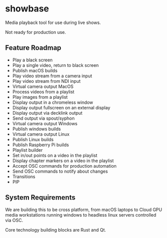 # showbase

Media playback tool for use during live shows.

Not ready for production use.

## Feature Roadmap

* Play a black screen
* Play a single video, return to black screen
* Publish macOS builds
* Play video stream from a camera input
* Play video stream from NDI input
* Virtual camera output MacOS
* Process videos from a playlist
* Play images from a playlist
* Display output in a chromeless window
* Display output fullscreen on an external display
* Display output via decklink output
* Send output via spout/syphon
* Virtual camera output Windows
* Publish windows builds
* Virtual camera output Linux
* Publish Linux builds
* Publish Raspberry Pi builds
* Playlist builder
* Set in/out points on a video in the playlist
* Display chapter markers on a video in the playlist
* Accept OSC commands for production automation
* Send OSC commands to notify about changes
* Transitions
* PIP

## System Requirements

We are building this to be cross platform, from macOS laptops to Cloud GPU media
workstations running windows to headless linux servers controlled via OSC.

Core technology building blocks are Rust and Qt.